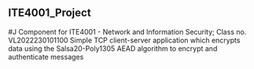 ## ITE4001_Project
#J Component for ITE4001 - Network and Information Security; Class no. VL2022230101100
Simple TCP client-server application which encrypts data using the Salsa20-Poly1305 AEAD algorithm to encrypt and authenticate messages
